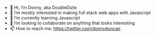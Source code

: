 - 👋 Hi, I’m Donny, aka DoubleDizle
- 👀 I’m mostly interested in making full stack web apps with Javascript
- 🌱 I’m currently learning Javascript
- 💞️ I’m looking to collaborate on anything that looks interesting
- 📫 How to reach me: https://twitter.com/donnyduncan

<!---
doubledizle/doubledizle is a ✨ special ✨ repository because its `README.md` (this file) appears on your GitHub profile.
You can click the Preview link to take a look at your changes.
--->
